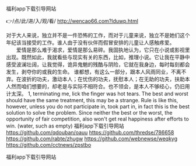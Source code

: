 
福利app下载引导网站




👉/点/此/进/入/观/看/ http://wencao66.com?lduwp.html




对于大人来说，独立并不是一件恐怖的工作，而对于儿童来说，独立不是她们这个年纪该当接受的工作。谁人由于没有伙伴而假冒安排的儿童让人感触疼爱。
　　爱情是那么难于渴求，爱情是那么易碎。我固执地认为，它只在小说或影视里出现。既然如此，我就看些与现实有关的东西，比如，推理小说。它让我在平静中感受波澜壮阔，让我觉得，诡异鬼魈的残酷与阴险，它就在我身边，每时每刻都会发生，剥夺你的或我的生命。
谁都想，有这么一部分，跟本人风雨同业，不离不弃。在波折的功夫，激动本人；在忧伤的功夫，抚慰本人；在无助的功夫，扶助本人然而咱们想要的，却老是与实际不相符合。也不领会，是本人不够经心，仍旧用计太深。
1, terminating me, lick the finger was hot tears.
The best and worst should have the same treatment, this may be a strange.
Rule is like this, however, unless you do not participate in, took part in, in fact this is the best solution to solve the problem.
Since neither the best or the worst, the opportunity of fair competition, also won't get real happiness after efforts to win.
(water, such as empty)
福利app下载引导网站 https://github.com/qdouban/oauu
https://github.com/thredse/786658
https://github.com/rabte/zhugw
https://github.com/webnewse/weqkyg
https://github.com/cctnews/zpstbo





福利app下载引导网站
